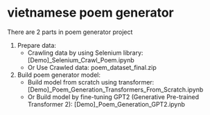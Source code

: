 # vietnamese poem generator

There are 2 parts in poem generator project
1. Prepare data:
   - Crawling data by using Selenium library: [Demo]_Selenium_Crawl_Poem.ipynb
   - Or Use Crawled data: poem_dataset_final.zip
2. Build poem generator model:
   - Build model from scratch using transformer: [Demo]_Poem_Generation_Transformers_From_Scratch.ipynb
   - Or Build model by fine-tuning GPT2 (Generative Pre-trained Transformer 2): [Demo]_Poem_Generation_GPT2.ipynb

